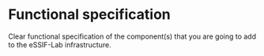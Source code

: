 Functional specification
========================

Clear functional specification of the component(s) that you are going to add to
the eSSIF-Lab infrastructure.
